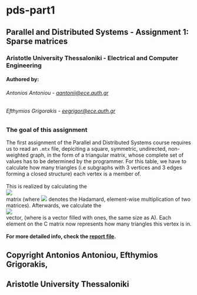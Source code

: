 # pds-part1

## Parallel and Distributed Systems - Assignment 1: Sparse matrices
### Aristotle University Thessaloniki - Electrical and Computer Engineering
#### Authored by:
###### Antonios Antoniou - aantonii@ece.auth.gr
###### Efthymios Grigorakis - eegrigor@ece.auth.gr

### The goal of this assignment
The first assignment of the Parallel and Distributed Systems course requires us to read an `.mtx` file, depiciting a square, symmetric, undirected, non-weighted graph, in the form of a triangular matrix, whose complete set of values has to be determined by the programmer. For this table, we have to calculate how many triangles (i.e subgraphs with 3 vertices and 3 edges forming a closed structure) each vertex is a member of.
\
\
This is realized by calculating the
\
<img src="https://render.githubusercontent.com/render/math?math=H = A \bigodot A^{2}">
\
matrix (where <img src="https://render.githubusercontent.com/render/math?math=\bigodot"> denotes the Hadamard, element-wise multiplication of two matrices). Afterwards, we calculate the
\
<img src="https://render.githubusercontent.com/render/math?math=C = (H \cdot e) / 2">
\
vector, (where is a vector filled with ones, the same size as A). Each element on the C matrix now represents how many triangles this vertex is in.
\
\
**For more detailed info, check the [report file](report.pdf).**

## Copyright Antonios Antoniou, Efthymios Grigorakis,
## Aristotle University Thessaloniki
